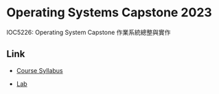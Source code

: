 # Operating Systems Capstone 2023

IOC5226: Operating System Capstone 作業系統總整與實作

## Link
- [Course Syllabus](https://people.cs.nctu.edu.tw/~ttyeh/course/2023_Spring/IOC5226/outline.html)

- [Lab](https://oscapstone.github.io/index.html)


